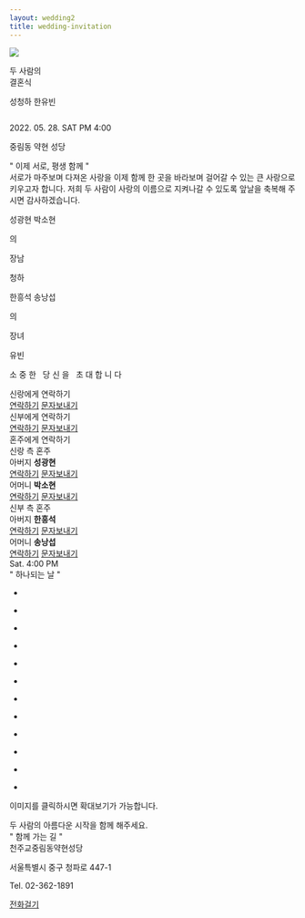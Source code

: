 ```yaml
---
layout: wedding2
title: wedding-invitation
---
```



<head>

<meta charset="utf-8">
<title> 청하 유빈 모바일 청첩장</title>
<meta name="viewport" content="width=device-width,initial-scale=1.0,maximum-scale=5.0,minimum-scale=1.0,user-scalable=yes,target-densitydpi=medium-dpi" />
<meta name="format-detection" content="telephone=no" />
<meta property="og:type" content="website">
<meta property="og:image" content=""> <!-- Link Image -->
<meta property="og:title" content="청하 유빈 모바일청첩장"> <!-- Link Title -->
<meta property="og:description" content=""> <!-- Link Text -->
<meta property="og:url" content=""> <!-- Link URL -->
<link rel="stylesheet" type="text/css" href="../assets/invitation/css/kopubbatang.css" /> <!-- font-family: 'KoPub Batang'; -->
<link rel="stylesheet" type="text/css" href="../assets/invitation/css/nanummyeongjo.css" /> <!-- font-family: 'Nanum Myeongjo'; -->
<link rel="stylesheet" type="text/css" href="../assets/invitation/css/notosanskr.css" /> <!-- font-family: 'Noto Sans KR'; -->
<link rel="stylesheet" type="text/css" href="../assets/invitation/css/nanumgothic.css" /> <!-- font-family: 'Nanum Gothic'; -->
<link rel="stylesheet" type="text/css" href="../assets/invitation/css/lightSlider.css" />
<link rel="stylesheet" type="text/css" href="../assets/invitation/css/style.css" />
<link rel="stylesheet" type="text/css" href="../assets/invitation/css/videocontrols.css" />
<link rel="stylesheet" type="text/css" href="../assets/invitation/css/player.css" />
<link rel="stylesheet" type="text/css" href="../assets/invitation/css/common.css" />
<script type="text/javascript" src="../assets/invitation/js/jquery-1.12.4.min.js"></script> 
<script type="text/javascript" src="../assets/invitation/js/jquery-ui.min.js"></script>
<script type="text/javascript" src="../assets/invitation/js/lightSlider.js"></script>
<script type="text/javascript" src="../assets/invitation/js/jquery.rwdImageMaps.min.js"></script>
<script type="text/javascript" src="../assets/invitation/js/common.js"></script>
</head>
<body class="mcard_31">
<div class="wrapper">

<section id="content">
<!--player-->
<div class="music">
<a href="javascript:music_player()">
<div>
  <img id="m_on" src="../assets/invitation/img/music_01_off.png" tppabs="../assets/invitation/img/music_01_off.png"/>
  <p style="display:none;" id="m_off">stop</p>
</div>
</a>
<audio id="audio" preload="none" loop="loop" src="../assets/invitation/music/bgm1.mp3"></audio>
</div>
<!--//player-->

<!--// 비주얼 -->
<section class="visual-section">
<div class="vertical-top">
<div class="vertical-item tit">
<p class="p1">
두 사람의<br>
결혼식
</p>
<p class="p2">
<span class="vs-span">성청하</span>
<span class="vs-span">한유빈</span>
</p>
</div>
<div class="vertical-item photo">
<img src="../assets/invitation/img/church-1.jpeg" alt="">
</div>
<div class="vertical-item info">
<p class="date">
2022. 05. 28. SAT PM 4:00
</p>
<p class="txt">
중림동 약현 성당 
</p>
</div>
</div>
</section>
<!-- 비주얼 //-->

<!--// 인사말 -->
<section class="greeting-section">
<div class="sec-tit">" 이제 서로, 평생 함께 "</div>
<div class="sec-txt">서로가 마주보며 다져온 사랑을
이제 함께 한 곳을 바라보며
걸어갈 수 있는 큰 사랑으로
키우고자 합니다.
저희 두 사람이 사랑의 이름으로
지켜나갈 수 있도록
앞날을 축복해 주시면
감사하겠습니다.</div>
<div class="info">
<div class="ib">
<div class="tb">
<div class="row">
<p class="honju">
<span class="gt-span">성광현</span>
<span class="gt-span bul"></span>
<span class="gt-span">박소현</span>
</p>
<p class="default">의</p>
<p class="gwangye">장남</p>
<p class="slsb">청하</p>
</div>
<div class="row">
<p class="honju">
<span class="gt-span">한흥석</span>
<span class="gt-span bul"></span>
<span class="gt-span">송낭섭</span>
</p>
<p class="default">의</p>
<p class="gwangye">장녀</p>
<p class="slsb">유빈</p>
</div>
</div>
</div>
</div>
</section>
<!-- 인사말 //-->

<!--// 배너 -->
<section class="banner-section">
<div class="tb">
<p class="txt">소 중 한 &nbsp; 당 신 을 &nbsp; 초 대 합 니 다</p>
</div>
</section>
<!-- 배너 //-->

<!--// 신랑 신부에게 연락하기 -->
<section class="slsbTel-section">
<div class="ib">
<div class="row">
<div class="slsb-tit">신랑에게 연락하기</div>
<div class="slsb-btn">
<a href="tel:01027196934" class="com-btn tel sl">연락하기</a>
<a href="sms:01027196934" class="com-btn sms">문자보내기</a>
</div>
</div>
<div class="row">
<div class="slsb-tit">신부에게 연락하기</div>
<div class="slsb-btn">
<a href="tel:01092337299" class="com-btn tel sb">연락하기</a>
<a href="sms:01092337299" class="com-btn sms">문자보내기</a>
</div>
</div>
</div>
</section>
<!-- 신랑 신부에게 연락하기 //-->

<!--// 혼주에게 연락하기 -->
<section class="honjuTel-section">
<div class="tit">혼주에게 연락하기</div>
<div class="con">
<div class="col">
<div class="honju-tit sl">신랑 측 혼주</div>
<div class="box first">
<div class="name"><span>아버지</span> <strong>성광현</strong></div>
<div class="honju-btn">
<a href="javascript:pcAlert();" class="com-btn tel sl">연락하기</a>
<a href="javascript:pcAlert();" class="com-btn sms">문자보내기</a>
</div>
</div>
<div class="box">
<div class="name"><span>어머니</span> <strong>박소현</strong></div>
<div class="honju-btn">
<a href="javascript:pcAlert();" class="com-btn tel sl">연락하기</a>
<a href="javascript:pcAlert();" class="com-btn sms">문자보내기</a>
</div>
</div>
</div>
<div class="col">
<div class="honju-tit sb">신부 측 혼주</div>
<div class="box first">
<div class="name"><span>아버지</span> <strong>한흥석</strong></div>
<div class="honju-btn">
<a href="javascript:pcAlert();" class="com-btn tel sb">연락하기</a>
<a href="javascript:pcAlert();" class="com-btn sms">문자보내기</a>
</div>
</div>
<div class="box">
<div class="name"><span>어머니</span> <strong>송낭섭</strong></div>
<div class="honju-btn">
<a href="javascript:pcAlert();" class="com-btn tel sb">연락하기</a>
<a href="javascript:pcAlert();" class="com-btn sms">문자보내기</a>
</div>
</div>
</div>
</div>
</section>
<!-- 혼주에게 연락하기 //-->

<!--// 달력 -->
<section class="calendar-section">
<div class="calendar-wrap">
<div id="calendar"></div>
<div class="day-time">
<span class="day">Sat.</span> <span class="time">4:00 PM</span>
</div>
</div>
</section>
<!-- 달력 //-->

<!--// 갤러리 -->
<section class="gallery-section type3">
<div class="sec-tit">" 하나되는 날 "</div>
<div class="contain">
<ul class="type2-list">
<li onclick="galleryPOP('open', 'type2', 1);">
<div class="box" style="background-image:url(../assets/invitation/img/church-1.jpeg);"></div>
</li>
<li onclick="galleryPOP('open', 'type2', 2);">
<div class="box" style="background-image:url(../assets/invitation/img/church-2.jpeg);"></div>
</li>
<li onclick="galleryPOP('open', 'type2', 3);">
<div class="box" style="background-image:url(../assets/invitation/img/church-2.jpeg);"></div>
</li>
<li onclick="galleryPOP('open', 'type2', 4);">
<div class="box" style="background-image:url(../assets/invitation/img/church-2.jpeg);"></div>
</li>
<li onclick="galleryPOP('open', 'type2', 5);">
<div class="box" style="background-image:url(../assets/invitation/img/church-2.jpeg);"></div>
</li>
<li onclick="galleryPOP('open', 'type2', 6);">
<div class="box" style="background-image:url(../assets/invitation/img/church-2.jpeg);"></div>
</li>
<li onclick="galleryPOP('open', 'type2', 7);">
<div class="box" style="background-image:url(../assets/invitation/img/church-2.jpeg);"></div>
</li>
<li onclick="galleryPOP('open', 'type2', 8);">
<div class="box" style="background-image:url(../assets/invitation/img/church-2.jpeg);"></div>
</li>
<li onclick="galleryPOP('open', 'type2', 9);">
<div class="box" style="background-image:url(../assets/invitation/img/church-2.jpeg);"></div>
</li>
<li onclick="galleryPOP('open', 'type2', 10);">
<div class="box" style="background-image:url(../assets/invitation/img/church-2.jpeg);"></div>
</li>
<li onclick="galleryPOP('open', 'type2', 11);">
<div class="box" style="background-image:url(../assets/invitation/img/church-2.jpeg);"></div>
</li>
<li onclick="galleryPOP('open', 'type2', 12);">
<div class="box" style="background-image:url(../assets/invitation/img/church-2.jpeg);"></div>
</li>
</ul>
<p class="ex">이미지를 클릭하시면 확대보기가 가능합니다.</p>
</div>
</section>
<!-- 갤러리 //-->

<!--// 텍스트 배너 -->
<section class="tbanner-section">
<div class="text vertical">
<div class="text">두 사람의
아름다운 시작을
함께 해주세요.</div>
</div>
</section>
<!-- 텍스트 배너 //-->

<!--// 오시는길 -->
<section class="location-section">
<div class="sec-tit">" 함께 가는 길 "</div>
<div class="map-area">
<div class="head">
<div class="tit">천주교중림동약현성당</div>
<div class="txt">
<p>서울특별시 중구 청파로 447-1</p>
<p>Tel. 02-362-1891</p>
</div>
<a href="javascript:pcAlert();" class="tel">전화걸기</a>
</div>
<div id="map_canvas" class="map">
<div style="font:normal normal 400 12px/normal dotum, sans-serif; width:100%; height:100%; color:#333; position:relative">
<div style="height: 100%;">
<script type="text/javascript" src="//dapi.kakao.com/v2/maps/sdk.js?appkey=d6cc107b2a366895e22e0ba2626f4df2"></script>
<script>
var container = document.getElementById('map_canvas');
var options = {
center: new kakao.maps.LatLng(37.559081953946645, 126.96697441028365),
        level: 3
};

var map = new kakao.maps.Map(container, options);
var marker = new kakao.maps.Marker({ 
    // 지도 중심좌표에 마커를 생성합니다 
    position: map.getCenter() 
}); 
// 지도에 마커를 표시합니다
marker.setMap(map);


var infowindow = new kakao.maps.InfoWindow({
        content: '<div id="a" class="txt" style="font-size:15px;width:150px;text-align:center;padding:6px 0;">천주교중림동약현성당</div>'});
infowindow.open(map, marker);


</script>
</div>
</div>
</div>
<div class="link">
<ul>
<li>
<a target="_blank" class="tmap" href="https://apis.openapi.sk.com/tmap/app/routes?appKey=l7xx3a68a3c58b74417cbd7410f35f042b08&name=천주교중림동약현성당&lon=126.96697441028365&lat=37.559081953946645">티맵</a>
</li>
<li>
<script type="text/javascript" src="//dapi.kakao.com/v2/maps/sdk.js?appkey=d6cc107b2a366895e22e0ba2626f4df2&libraries=services,clusterer,drawing"></script>
<script src="//developers.kakao.com/sdk/js/kakao.min.js"></script>
<script type='text/javascript'>
Kakao.init('d6cc107b2a366895e22e0ba2626f4df2');
function kakao_navi(){
  if( /Android|webOS|iPhone|iPad|iPod|BlackBerry|IEMobile|Opera Mini/i.test(navigator.userAgent) ) {
   Kakao.Navi.start({
        name: '천주교중림동약현성당',
        x: 126.96697441028365,
        y: 37.559081953946645,
        coordType: 'wgs84'
    });
  } else {
   alert('모바일 기기 전용 기능입니다')
  }
}
</script>
<a target="_blank" onclick="kakao_navi();" class="kakaonavi">카카오내비</a>
</li>


<li>
<a target="_blank" class="navermap" href="nmap://place?lat=37.559081953946645&lng=126.96697441028365&name=천주교중림동약현성당">네이버지도</a>
</li>
<li>
<a target="_blank" class="kakaomap" href="https://map.kakao.com/link/to/천주교중림동약현성당,37.559081953946645,126.96697441028365">카카오맵</a>
</li>
</ul>
</div>
</div>
<!--<div class="map-img">
<img src="/mobile/new_m/mcard/images/map/map_01.jpg" alt="">
</div>-->
<div class="info">
<div class="contain">
<dl>
<dt>서울역 기차 탑승 하차시 (약 655M 도보로 11분소요)</dt>
<dd>공항철도,경의선쪽 3번출구 롯데마트쪽 계단으로 내려와 우측 150M직진 -횡단보도이용-우측으로 300M 직진</dd>
</dl>
<dl>
<dt>2호선 5호선 지하철 이용시</dt>
<dd>충정로역 5번출구 - 300M직진- 중림파출소 맞은편
5호선 이용자는 2호선 환승역으로 나와 5번출구 방향이용
</dd>
</dl>
<dl>
<dt>1,4호선 지하철 이용시 (약 655M 도보로 11분소요)</dt>
<dd>지하서울역 1번출구(에스컬레이터이용) - 롯데아울렛과 롯데마트 사잇길로 직진- 롯데마트쪽 계단으로 내려와 우측 150M 직진 -횡단보도이용 - 우측으로 300M 직진
4호선 이용자는 1호선 환승역으로 나와 1번출구 방향이용
</dd>
</dl>
<dl>
<dt>버스안내</dt>
<dd>1.한국경제신문사 앞 : 7011(녹)7013A(녹)7013B(녹)7017(녹)
2.한국경제신문사 건너 브라운스톤 앞 : 603(파)7011(녹)7013A(녹)7013B(녹)7017(녹)
3.충정로 4번 출구 :7017(녹) 1000,1101,1200,1300,1301,1400,1500,1100,M6118,172(파)472(파)603(파),
7011(녹)7013A(녹)7013B(녹)
4.충정로 2번 출구 : 8601,2500,M6117,1301,1000,1100,1002,1200,1300,1400,1500,172(파),472(파),
600(파),602(파),603(파),7011(녹),7013A(녹),7013B(녹),7017(녹)
5.서울역 서부(남영동 방향) : 163(파)261(파)262(파)263(파)604(파)
6.서울역 서부(길 건너 편) : 163(파)261(파)263(파)503(파)604(파)
</dd>
</dl>
<dl>
<dt>자가용 이용시 주차 안내</dt>
<dd>서소문 역사박물관 주차장 (서울시 중구 칠패로 5) 에 주차하시면 축의대에서 주차권을 드립니다. 주차장에서 도보 5분 소요</dd>
</dl>
</div>
</div>
<div class="info">
<div class="contain">

<dl>
<dt>기타안내</dt>
<dd>화환은 정중히 사양합니다.</dd>
</dl>
</div>
</div>
</section>
<!-- 오시는길 //-->

<!-- 축의금 계좌번호-->
<section class="account-section">
<div class="sec-tit">" 신랑신부에게 마음 전하기 "</div>
<div class="sec-txt">축하의 마음을 담아 축의금을 전달해보세요.</div>
<div class="ib">
<div class="row">
<div class="slsb-tit">신랑측 마음</div>
<div class="slsb-btn">
<a href="javascript:popOpen('0 1rem','accountCopyG');" class="com-btn acc sl">계좌번호 보기</a>
</div>
</div>
<div class="row">
<div class="slsb-tit">신부측 마음</div>
<div class="slsb-btn">
<a href="javascript:popOpen('0 1rem','accountCopyB');" class="com-btn acc sb">계좌번호 보기</a>
</div>
</div>	
</div>

</section>
<!--// 축의금 계좌번호-->

<!--// 메시지 -->
<section class="message-section">
<div class="sec-tit">" 축하해주세요 "</div>

<div class="form">
<form action="">
<div class="group col-2 first">
<div>
<input type="text" name="" id="" class="input" placeholder="이름">
</div>
<div>
<input type="password" name="" id="" class="input" placeholder="비밀번호">
</div>
</div>
<div class="group">
<div>
<textarea name="" id="" class="textarea"></textarea>
</div>
</div>
<div class="buttons">
<button type="button" class="btn submit">등록하기</button>
</div>
</form>
</div>

<div class="comment">
<ul class="comment-list">
<li class="list">
<div class="tit">
<span class="name">홍진경</span>
<span class="date">2022.01.01.13:13:10</span>
</div>
<p class="txt">
결혼축하해~결혼식에서 보자!!ㅎㅎ
</p>
<a href="javascript:void(0);" class="delete-btn" onclick="popOpen('0 1rem','messageDelete')">댓글삭제</a>
</li>
<li class="list">
<div class="tit">
<span class="name">이진아</span>
<span class="date">2022.01.01.13:13:10</span>
</div>
<p class="txt">
사진 너무 예쁘다! 행복하게 살아야해 :)
</p>
<a href="javascript:void(0);" class="delete-btn" onclick="popOpen('0 1rem','messageDelete')">댓글삭제</a>
</li>
<li class="list">
<div class="tit">
<span class="name">이이경</span>
<span class="date">2022.01.01.13:13:10</span>
</div>
<p class="txt">
축의금은 미리 보내요^^
</p>
<a href="javascript:void(0);" class="delete-btn" onclick="popOpen('0 1rem','messageDelete')">댓글삭제</a>
</li>
</ul>
</div>

<div class="paging">
<a href="javascript:;" class="prev" onclick="goPrePage();">&lt;</a>
<a href="javascript:void(0);" class="on">1</a>
<a href="javascript:void(0);">2</a>
<a href="javascript:void(0);">3</a>
<a href="javascript:void(0);">4</a>
<a href="javascript:void(0);">5</a>
<a href="javascript:;" class="next" onclick="goNextPage();">&gt;</a>
</div>
</section>
<!-- 메시지 //-->

<!--// 푸터 -->
<footer id="footer">
<div class="foot-share">
<ul class="foot-share-list">
<li>
<a href="javascript:pcAlert();" class="kakao">
카카오톡<br> 공유하기
</a>
</li>
<li>
<a href="javascript:pcAlert();" class="facebook">
페이스북<br> 공유하기
</a>
</li>
</ul>
</div>
</footer>
<!-- 푸터 //-->

<div class="gallery-pop-wrap">
<div class="pop-header">
<div class="tit">갤러리</div>
</div>
<div class="pop-body">
<ul id="pop-gallery" class="gallery list-unstyled cS-hidden roll_type01">
<li data-thumb="../assets/invitation/img/church-1.jpeg">
<div class="box">
<div class="pos">
<div class="cen">
<img src="../assets/invitation/img/church-1.jpeg" />
</div>
</div>
</div>
</li>
<li data-thumb="../assets/invitation/img/church-2.jpeg">
<div class="box">
<div class="pos">
<div class="cen">
<img src="../assets/invitation/img/church-2.jpeg" />
</div>
</div>
</div>
</li>
<li data-thumb="/mobile/new_m/mcard/images/common/gallery_sample_03.jpg?v=0.0.1">
<div class="box">
<div class="pos">
<div class="cen">
<img src="/mobile/new_m/mcard/images/common/gallery_sample_03.jpg?v=0.0.1" />
</div>
</div>
</div>
</li>
<li data-thumb="/mobile/new_m/mcard/images/common/gallery_sample_04.jpg?v=0.0.1">
<div class="box">
<div class="pos">
<div class="cen">
<img src="/mobile/new_m/mcard/images/common/gallery_sample_04.jpg?v=0.0.1" />
</div>
</div>
</div>
</li>
<li data-thumb="/mobile/new_m/mcard/images/common/gallery_sample_05.jpg?v=0.0.1">
<div class="box">
<div class="pos">
<div class="cen">
<img src="/mobile/new_m/mcard/images/common/gallery_sample_05.jpg?v=0.0.1" />
</div>
</div>
</div>
</li>
<li data-thumb="/mobile/new_m/mcard/images/common/gallery_sample_06.jpg?v=0.0.1">
<div class="box">
<div class="pos">
<div class="cen">
<img src="/mobile/new_m/mcard/images/common/gallery_sample_06.jpg?v=0.0.1" />
</div>
</div>
</div>
</li>
<li data-thumb="/mobile/new_m/mcard/images/common/gallery_sample_07.jpg?v=0.0.1">
<div class="box">
<div class="pos">
<div class="cen">
<img src="/mobile/new_m/mcard/images/common/gallery_sample_07.jpg?v=0.0.1" />
</div>
</div>
</div>
</li>
<li data-thumb="/mobile/new_m/mcard/images/common/gallery_sample_08.jpg?v=0.0.1">
<div class="box">
<div class="pos">
<div class="cen">
<img src="/mobile/new_m/mcard/images/common/gallery_sample_08.jpg?v=0.0.1" />
</div>
</div>
</div>
</li>
<li data-thumb="/mobile/new_m/mcard/images/common/gallery_sample_09.jpg?v=0.0.1">
<div class="box">
<div class="pos">
<div class="cen">
<img src="/mobile/new_m/mcard/images/common/gallery_sample_09.jpg?v=0.0.1" />
</div>
</div>
</div>
</li>
<li data-thumb="/mobile/new_m/mcard/images/common/gallery_sample_10.jpg?v=0.0.1">
<div class="box">
<div class="pos">
<div class="cen">
<img src="/mobile/new_m/mcard/images/common/gallery_sample_10.jpg?v=0.0.1" />
</div>
</div>
</div>
</li>
<li data-thumb="/mobile/new_m/mcard/images/common/gallery_sample_11.jpg?v=0.0.1">
<div class="box">
<div class="pos">
<div class="cen">
<img src="/mobile/new_m/mcard/images/common/gallery_sample_11.jpg?v=0.0.1" />
</div>
</div>
</div>
</li>
<li data-thumb="/mobile/new_m/mcard/images/common/gallery_sample_12.jpg?v=0.0.1">
<div class="box">
<div class="pos">
<div class="cen">
<img src="/mobile/new_m/mcard/images/common/gallery_sample_12.jpg?v=0.0.1" />
</div>
</div>
</div>
</li>
</ul>
</div>
<button href="javascript:pcAlert();" class="close-btn" onclick="galleryPOP('close', 'type3')">닫기</button>
</div>

<div class="pop-wrap messageDelete" id="messageDelete">
<div class="pop-inner">
<div class="pop-head">방명록 삭제</div>
<div class="pop-body">
<div class="form">
<form action="">
<div class="con">
<div class="group">
<div>
<input type="password" name="" id="" class="input" placeholder="password">
</div>
</div>
</div>
<div class="buttons">
<a href="javascript:void(0);" class="btn" onclick="popClose('messageDelete')">취소</a>
<button type="button" class="btn">확인</button>
</div>
</form>
</div>
</div>
<a href="javascript:void(0);" class="close-btn" onclick="popClose('messageDelete')">닫기</a>
</div>
</div>

<div class="pop-wrap accountCopy" id="accountCopyG">
<div class="pop-inner">
<div class="pop-head">신랑측 계좌번호</div>
<div class="pop-body">
<div class="form">
<form action="">
<div class="group col-2 first">
<div>
농협
</div>
<div>
<span>예금주 : </span> [모]박소현
</div>
</div>
<div class="group">
<div>
<input name="GBankNum1" id="GBankNum1" class="input" readonly value="281-12-283710"><button type="button" class="btn" onclick="jsCopyLink('28112283710', 'accountCopyG', '1')">복사</button>
</div>
</div>
<div class="group col-2">
<div>
우리은행
</div>
<div>
<span>예금주 : </span> 성청하
</div>
</div>
<div class="group">
<div>
<input name="GBankNum2" id="GBankNum2" class="input" readonly value="1002-633-915014"><button type="button" class="btn" onclick="jsCopyLink('1002633915014', 'accountCopyG', '2')">복사</button>
</div>
</div>
</form>
</div>
</div>
<button href="javascript:void(0);" class="close-btn" onclick="popClose('accountCopyG')">닫기</button>
</div>
</div>

<div class="pop-wrap accountCopy" id="accountCopyB">
<div class="pop-inner">
<div class="pop-head">신부측 계좌번호</div>
<div class="pop-body">
<div class="form">
<form action="">
<div class="group col-2 first">
<div>
국민은행
</div>
<div>
<span>예금주 : </span> [모]송낭섭
</div>
</div>
<div class="group">
<div>
<input name="BBankNum1" id="BBankNum1" class="input" readonly value="805910-09-973807"><button type="button" class="btn" onclick="jsCopyLink('80591009973807', 'accountCopyB', '3')">복사</button>
</div>
</div>
<div class="group col-2">
<div>
국민은행
</div>
<div>
<span>예금주 : </span> 한유빈
</div>
</div>
<div class="group">
<div>
<input name="BBankNum2" id="BBankNum2" class="input" readonly value="695002-01-219191"><button type="button" class="btn" onclick="jsCopyLink('69500201219191', 'accountCopyB', '4')">복사</button>
</div>
</div>	
</form>
</div>
</div>
<button href="javascript:void(0);" class="close-btn" onclick="popClose('accountCopyB')">닫기</button>
</div>
</div>

<div class="pop-wrap copyComplete" id="copyComplete1">
<div class="pop-inner">
<div class="pop-body">
<div class="form">
<form action="">
<div class="con">
<div class="group">
<div>
<div class="tit">계좌번호가 복사되었습니다.</div>
<div class="bkinfo">
<span>농협 281-12-283710</span><br><span>예금주 박소현</span>
</div>
</div>
</div>
</div>
<div class="buttons">	
<a href="javascript:void(0);" class="btn" onclick="popClose('copyComplete1')">확인</a>
</div>
</form>
</div>
</div>
</div>
</div>

<div class="pop-wrap copyComplete" id="copyComplete2">
<div class="pop-inner">
<div class="pop-body">
<div class="form">
<form action="">
<div class="con">
<div class="group">
<div>
<div class="tit">계좌번호가 복사되었습니다.</div>
<div class="bkinfo">
<span>우리은행 1002-633-915014</span><br><span>예금주 성청하</span>
</div>
</div>
</div>
</div>
<div class="buttons">	
<a href="javascript:void(0);" class="btn" onclick="popClose('copyComplete2')">확인</a>
</div>
</form>
</div>
</div>
</div>
</div>

<div class="pop-wrap copyComplete" id="copyComplete3">
<div class="pop-inner">
<div class="pop-body">
<div class="form">
<form action="">
<div class="con">
<div class="group">
<div>
<div class="tit">계좌번호가 복사되었습니다.</div>
<div class="bkinfo">
<span>국민은행 805910-09-973807</span><br><span>예금주 송낭섭</span>
</div>
</div>
</div>
</div>
<div class="buttons">	
<a href="javascript:void(0);" class="btn" onclick="popClose('copyComplete3')">확인</a>
</div>
</form>
</div>
</div>
</div>
</div>

<div class="pop-wrap copyComplete" id="copyComplete4">
<div class="pop-inner">
<div class="pop-body">
<div class="form">
<form action="">
<div class="con">
<div class="group">
<div>
<div class="tit">계좌번호가 복사되었습니다.</div>
<div class="bkinfo">
<span>국민은행 695002-01-219191</span><br><span>예금주 한유빈</span>
</div>
</div>
</div>
</div>
<div class="buttons">	
<a href="javascript:void(0);" class="btn" onclick="popClose('copyComplete4')">확인</a>
</div>
</form>
</div>
</div>
</div>
</div>

<script>
function music_player(){
  if ($('#m_off').text()=='stop'){
    bgmStart('../assets/invitation/music/bgm1.mp3');
    $('#m_off').text('start');
    document.getElementById('m_on').src="../assets/invitation/img/music_01_on.png" 
  }else{
    bgmStop();
    $('#m_off').text('stop')
    document.getElementById('m_on').src="../assets/invitation/img/music_01_off.png" 
  }
}

function bgmStart(link){
  if ( window.HTMLAudioElement ) {
    audio = $('audio');
    audio[0].src = link;
    audio[0].load();
    audio[0].play();
    //alert("audio");
  }else{
    //ie_player.setBGM(link);
    //alert(ie_player.src);
    setTimeout("ie_player.bgmPlay()", 100);	
    //alert("ifrm");
  }
}

function bgmStop(){
  if ( window.HTMLAudioElement ) {
    audio = $('audio');
    audio[0].pause();
  }else{
    ie_player.bgmStop();
  }
}

// BGM
music_player();

// 팝업갤러리
popGallery();

// 달력
dataPicker('2022-05-28T09:00:00.000Z');

$(window).scroll(function(){
if($(".visual-section").outerHeight() - 50 <= $(window).scrollTop()){
  $(".music").addClass("active");
} else{
  $(".music").removeClass("active");
}
});

// 다음 지도
// daumMap(37.546303, 127.048160);

function jsCopyLink(copyText, id, complete_id) {
    var tmpTextarea = document.createElement('textarea');
    tmpTextarea.value = copyText;

    document.body.appendChild(tmpTextarea);
    tmpTextarea.select();
    tmpTextarea.setSelectionRange(0, 9999);  // 셀렉트 범위 설정

    document.execCommand('copy');
    document.body.removeChild(tmpTextarea);
    popClose(id);
    popOpen('0 1rem','copyComplete'+complete_id);
    //alert("URL 복사가 완료되었습니다."); 					  
}
</script>

